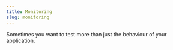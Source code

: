 ```yaml
---
title: Monitoring
slug: monitoring
---
```


Sometimes you want to test more than just the behaviour of your application.